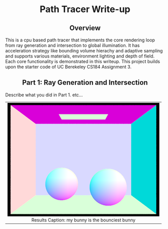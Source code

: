 <meta http-equiv="content-type" content="text/html; charset=utf-8" />
<link rel="stylesheet" type="text/css" href="style.css" media="screen" />
<h1 align="middle">Path Tracer Write-up</h1>

  <h2 align="middle">Overview</h2>
   This is a cpu based path tracer that implements the core rendering loop from ray generation and intersection to global illumination. It has acceleration strategy like bounding volume hierachy and adaptive sampling and supports various materials, environment lighting and depth of field. Each core functionality is demonstrated in this writeup. This project builds upon the starter code of UC Berekeley CS184 Assignment 3.     
   
  <h2 align="middle">Part 1: Ray Generation and Intersection</h2>
  <p>Describe what you did in Part 1. etc...</p>
          <div align="center">
              <table style="width=100%">
                  <tr>
                      <td align="middle">
                      <img src="images/ray/CBsphere_n.png" width="480px" />
                      <figcaption align="middle">Results Caption: my bunny is the bounciest bunny</figcaption>
                  </tr>
              </table>
          </div>
